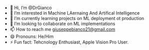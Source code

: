 - 👋 Hi, I’m @DrGianco
- 👀 I’m interested in Machine LAernaing And Artifical Intelligence
- 🌱 I’m currently learning projects on ML deployment ot production 
- 💞️ I’m looking to collaborate on ML implementations
- 📫 How to reach me giuseppebianco21@gmail.com
- 😄 Pronouns: He/Him
- ⚡ Fun fact: Tehcnology Enthusiast, Apple Vision Pro User. 

<!---
DrGianco/DrGianco is a ✨ special ✨ repository because its `README.md` (this file) appears on your GitHub profile.
You can click the Preview link to take a look at your changes.
--->
